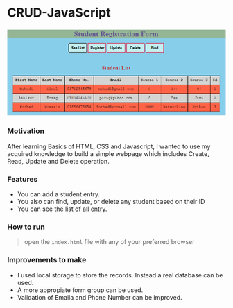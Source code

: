 # CRUD-JavaScript
![ screenshot of entry list](/docs/Capture.PNG)

### Motivation
After learning Basics of HTML, CSS and Javascript, I wanted to use my acquired knowledge to build a simple webpage which includes Create, Read, Update and Delete operation.

### Features
* You can add a student entry.
* You also can find, update, or delete any student based on their ID 
* You can see the list of all entry.

### How to run
>   open the `index.html` file with any of your preferred browser

### Improvements to make
* I used local storage to store the records. Instead a real database can be used.  
* A more appropiate form group can be used.
* Validation of Emaila and Phone Number can be improved.
